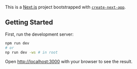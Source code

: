 This is a [Next.js](https://nextjs.org/) project bootstrapped with [`create-next-app`](https://github.com/vercel/next.js/tree/canary/packages/create-next-app).

## Getting Started

First, run the development server:

```bash
npm run dev
# or
np run dev -ws # in root
```

Open [http://localhost:3000](http://localhost:3000) with your browser to see the result.
